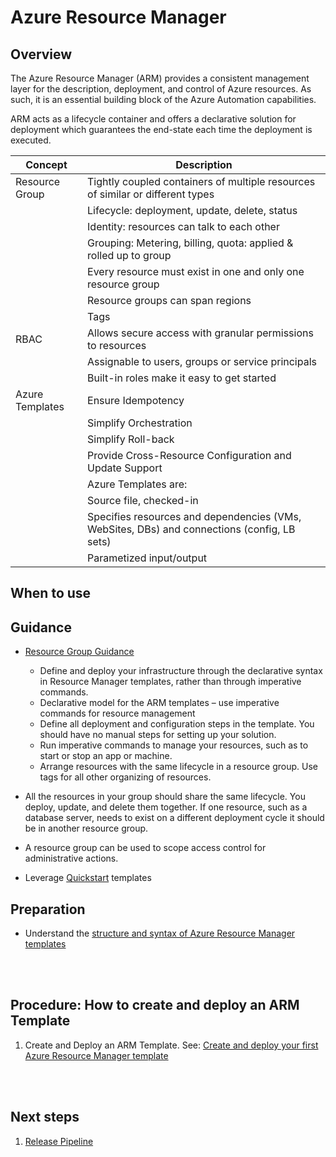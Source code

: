 # Azure Resource Manager


## Overview
The Azure Resource Manager (ARM) provides a consistent  management layer for the description, deployment, and control of Azure resources. As such, it is an essential building block of the Azure Automation capabilities.

ARM acts as a lifecycle container and offers a declarative solution for deployment which guarantees the end-state each time the deployment is executed.


|**Concept** | **Description** |
| -------------| -------------|
|Resource Group |Tightly coupled containers of multiple resources of similar or different types
| |Lifecycle: deployment, update, delete, status
| |Identity: resources can talk to each other
| |Grouping: Metering, billing, quota: applied & rolled up to group
| |Every resource must exist in one and only one resource group
| |Resource groups can span regions
| |Tags
|RBAC |Allows secure access with granular permissions to resources
| |Assignable to users, groups or service principals
| |Built-in roles make it easy to get started
|Azure Templates |Ensure Idempotency
| |Simplify Orchestration
| |Simplify Roll-back
| |Provide Cross-Resource Configuration and Update Support
| |Azure Templates are:
| |Source file, checked-in
| |Specifies resources and dependencies (VMs, WebSites, DBs) and connections (config, LB sets)
| |Parametized input/output|

## When to use


## Guidance

- [Resource Group Guidance](https://docs.microsoft.com/en-us/azure/azure-resource-manager/resource-group-overview#guidance)

  - Define and deploy your infrastructure through the declarative syntax in Resource Manager templates, rather than through imperative commands.
  - Declarative model for the ARM templates – use imperative commands for resource management
  - Define all deployment and configuration steps in the template. You should have no manual steps for setting up your solution.
  - Run imperative commands to manage your resources, such as to start or stop an app or machine.
  - Arrange resources with the same lifecycle in a resource group. Use tags for all other organizing of resources.

- All the resources in your group should share the same lifecycle. You deploy, update, and delete them together. If one resource, such as a database server, needs to exist on a different deployment cycle it should be in another resource group.
- A resource group can be used to scope access control for administrative actions.
- Leverage [Quickstart](https://github.com/Azure/azure-quickstart-templates) templates

## Preparation

* Understand the [structure and syntax of Azure Resource Manager templates](https://docs.microsoft.com/en-us/azure/azure-resource-manager/resource-group-authoring-templates)
<br />
<br />

## Procedure:  How to create and deploy an ARM Template
1. Create and Deploy an ARM Template. See: [Create and deploy your first Azure Resource Manager template](https://docs.microsoft.com/en-us/azure/azure-resource-manager/resource-manager-create-first-template)
<br />
<br />

## Next steps
1. [Release Pipeline](./1.2-Release-Pipeline.md)

